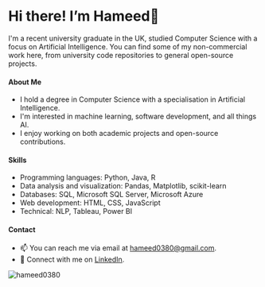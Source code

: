 # Hi there! I’m Hameed👋

I'm a recent university graduate in the UK, studied Computer Science with a focus on Artificial Intelligence. You can find some of my non-commercial work here, from university code repositories to general open-source projects.

#### About Me

- I hold a degree in Computer Science with a specialisation in Artificial Intelligence.
- I'm interested in machine learning, software development, and all things AI.
- I enjoy working on both academic projects and open-source contributions.

#### Skills

- Programming languages: Python, Java, R
- Data analysis and visualization: Pandas, Matplotlib, scikit-learn
- Databases: SQL, Microsoft SQL Server, Microsoft Azure
- Web development: HTML, CSS, JavaScript
- Technical: NLP, Tableau, Power BI

#### Contact

- 📫 You can reach me via email at [hameed0380@gmail.com](mailto:hameed0380@gmail.com).
- 💬 Connect with me on [LinkedIn](https://www.linkedin.com/in/hameed-roleola/).

<p><img align="center" src="https://github-readme-stats.vercel.app/api/top-langs?username=hameed0380&show_icons=true&locale=en&layout=compact" alt="hameed0380" /></p>
